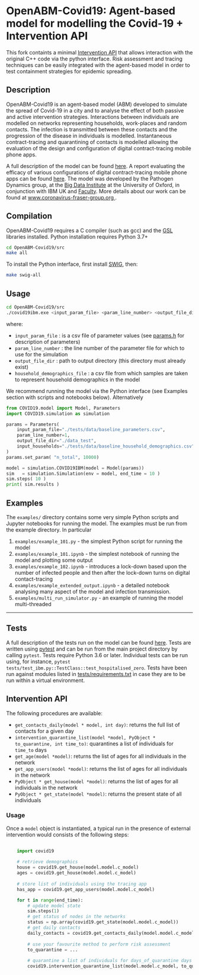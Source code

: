 OpenABM-Covid19: Agent-based model for modelling the Covid-19 + Intervention API
========================================================================

This fork containts a minimal [Intervention API](#intervention-api) that allows interaction with the original C++ code via the python interface. Risk assessment and tracing techniques can be easily integrated with the agent-based model in order to test containment strategies for epidemic spreading.

Description
-----------

OpenABM-Covid19 is an agent-based model (ABM) developed to simulate the spread of Covid-19 in a city and to analyse the effect of both passive and active intervention strategies.
Interactions between individuals are modelled on networks representing households, work-places and random contacts.
The infection is transmitted between these contacts and the progression of the disease in individuals is modelled.
Instantaneous contract-tracing and quarantining of contacts is modelled allowing the
evaluation of the design and configuration of digital contract-tracing mobile phone apps.

A full description of the model can be found [here](https://github.com/BDI-pathogens/OpenABM-Covid19/blob/master/documentation/covid19_model.pdf).
A report evaluating the efficacy of various configurations of digital contract-tracing mobile phone apps can be found [here](https://github.com/BDI-pathogens/covid-19_instant_tracing/blob/master/Report%20-%20Effective%20Configurations%20of%20a%20Digital%20Contact%20Tracing%20App.pdf). 
The model was developed by the Pathogen Dynamics group, at the [Big Data Institute](https://www.bdi.ox.ac.uk/) at the University of Oxford, in conjunction with IBM UK and [Faculty](https://faculty.ai).
More details about our work can be found at [www.coronavirus-fraser-group.org ](https://045.medsci.ox.ac.uk/).


Compilation
-----------

OpenABM-Covid19 requires a C compiler (such as gcc) and the [GSL](https://www.gnu.org/software/gsl/) libraries installed.
Python installation requires Python 3.7+

```bash
cd OpenABM-Covid19/src
make all
```

To install the Python interface, first install [SWIG](http://www.swig.org/), then:

```bash
make swig-all
```

Usage
-----

```bash
cd OpenABM-Covid19/src
./covid19ibm.exe <input_param_file> <param_line_number> <output_file_dir> <household_demographics_file>
```

where:
* `input_param_file` : is a csv file of parameter values (see [params.h](src/params.h) for description of parameters)
* `param_line_number` : the line number of the parameter file for which to use for the simulation
* `output_file_dir` : path to output directory (this directory must already exist)
* `household_demographics_file` : a csv file from which samples are taken to represent household demographics in the model

We recommend running the model via the Python interface (see Examples section with scripts and notebooks below). Alternatively

```python
from COVID19.model import Model, Parameters
import COVID19.simulation as simulation

params = Parameters(
    input_param_file="./tests/data/baseline_parameters.csv",
    param_line_number=1,
    output_file_dir="./data_test",
    input_households="./tests/data/baseline_household_demographics.csv"
)
params.set_param( "n_total", 10000)

model = simulation.COVID19IBM(model = Model(params))
sim   = simulation.Simulation(env = model, end_time = 10 )
sim.steps( 10 )
print( sim.results )     

```

Examples
-----

The `examples/` directory contains some very simple Python scripts and Jupyter notebooks for running the model. The examples must be run from the example directory. In particular

1. `examples/example_101.py` - the simplest Python script for running the model
2. `examples/example_101.ipynb` - the simplest notebook of running the model and plotting some output
3. `examples/example_102.ipynb` - introduces a lock-down based upon the number of infected people and then after the lock-down turns on digital contact-tracing
4. `examples/example_extended_output.ipynb` - a detailed notebook analysing many aspect of the model and infection transmission.
5. `examples/multi_run_simulator.py` - an example of running the model multi-threaded

_____

Tests
-----

A full description of the tests run on the model can be found [here](https://github.com/BDI-pathogens/OpenABM-Covid19/blob/master/documentation/covid19_tests.pdf).
Tests are written using [pytest](https://docs.pytest.org/en/latest/getting-started.html) and can be run from the main project directory by calling `pytest`.  Tests require Python 3.6 or later.  Individual tests can be run using, for instance, `pytest tests/test_ibm.py::TestClass::test_hospitalised_zero`.  Tests have been run against modules listed in [tests/requirements.txt](tests/requirements) in case they are to be run within a virtual environment.

## Intervention API

The following procedures are available:

* `get_contacts_daily(model * model, int day)`: returns the full list of contacts for a given day
* `intervention_quarantine_list(model *model, PyObject * to_quarantine, int time_to)`: quarantines a list of individuals for `time_to` days
* `get_age(model *model)`: returns the list of ages for all individuals in the network
* `get_app_users(model *model)`: returns the list of ages for all individuals in the network
* `PyObject * get_house(model *model)`: returns the list of ages for all individuals in the network
* `PyObject * get_state(model *model)`: returns the present state of all individuals

### Usage

Once a `model` object is instantiated, a typical run in the presence of external intervention would consists of the following steps:

```python
    
    import covid19
    
    # retrieve demographics
    house = covid19.get_house(model.model.c_model)
    ages = covid19.get_house(model.model.c_model)
    
    # store list of individuals using the tracing app
    has_app = covid19.get_app_users(model.model.c_model)

    for t in range(end_time):
        # update model state
        sim.steps(1)
        # get status of nodes in the networks
        status = np.array(covid19.get_state(model.model.c_model))
        # get daily contacts
        daily_contacts = covid19.get_contacts_daily(model.model.c_model, t)
        
        # use your favourite method to perform risk assessment
        to_quarantine = ...
        
        # quarantine a list of individuals for days_of_quarantine days
        covid19.intervention_quarantine_list(model.model.c_model, to_quarantine, days_of_quarantine)
```
